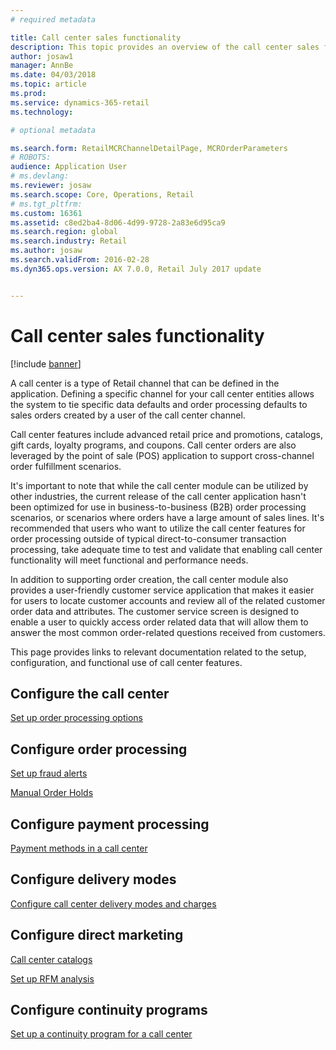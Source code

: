 ```yaml
---
# required metadata

title: Call center sales functionality
description: This topic provides an overview of the call center sales functionality in Microsoft Dynamics 365 for Retail.
author: josaw1
manager: AnnBe
ms.date: 04/03/2018
ms.topic: article
ms.prod: 
ms.service: dynamics-365-retail
ms.technology: 

# optional metadata

ms.search.form: RetailMCRChannelDetailPage, MCROrderParameters
# ROBOTS: 
audience: Application User
# ms.devlang: 
ms.reviewer: josaw
ms.search.scope: Core, Operations, Retail
# ms.tgt_pltfrm: 
ms.custom: 16361
ms.assetid: c8ed2ba4-8d06-4d99-9728-2a83e6d95ca9
ms.search.region: global
ms.search.industry: Retail
ms.author: josaw
ms.search.validFrom: 2016-02-28
ms.dyn365.ops.version: AX 7.0.0, Retail July 2017 update


---
```


# Call center sales functionality

[!include [banner](includes/banner.md)]

A call center is a type of Retail channel that can be defined in the application. Defining a specific channel for your call center entities allows the system to tie specific data defaults and order processing defaults to sales orders created by a user of the call center channel.

Call center features include advanced retail price and promotions, catalogs, gift cards, loyalty programs, and coupons. Call center orders are also leveraged by the point of sale (POS) application to support cross-channel order fulfillment scenarios.

It's important to note that while the call center module can be utilized by other industries, the current release of the call center application hasn't been optimized for use in business-to-business (B2B) order processing scenarios, or scenarios where orders have a large amount of sales lines. It's recommended that users who want to utilize the call center features for order processing outside of typical direct-to-consumer transaction processing, take adequate time to test and validate that enabling call center functionality will meet functional and performance needs.

In addition to supporting order creation, the call center module also provides a user-friendly customer service application that makes it easier for users to locate customer accounts and review all of the related customer order data and attributes. The customer service screen is designed to enable a user to quickly access order related data that will allow them to answer the most common order-related questions received from customers.

This page provides links to relevant documentation related to the setup, configuration, and functional use of call center features.

## Configure the call center

[Set up order processing options](set-up-order-processing-options.md)

## Configure order processing

[Set up fraud alerts](set-up-fraud-alerts.md)

[Manual Order Holds](work-with-order-holds.md)

## Configure payment processing

[Payment methods in a call center](work-with-payments.md)

## Configure delivery modes

[Configure call center delivery modes and charges](configure-call-center-delivery.md)

## Configure direct marketing

[Call center catalogs](call-center-catalogs.md)

[Set up RFM analysis](set-up-rfm-analysis.md)

## Configure continuity programs

[Set up a continuity program for a call center](set-up-continuity-program.md)
